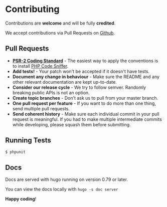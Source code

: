 # Contributing

Contributions are **welcome** and will be fully **credited**.

We accept contributions via Pull Requests on [Github](https://github.com/thephpleague/plates).

## Pull Requests

- **[PSR-2 Coding Standard](https://github.com/php-fig/fig-standards/blob/master/accepted/PSR-2-coding-style-guide.md)** - The easiest way to apply the conventions is to install [PHP Code Sniffer](http://pear.php.net/package/PHP_CodeSniffer).
- **Add tests!** - Your patch won't be accepted if it doesn't have tests.
- **Document any change in behaviour** - Make sure the README and any other relevant documentation are kept up-to-date.
- **Consider our release cycle** - We try to follow semver. Randomly breaking public APIs is not an option.
- **Create topic branches** - Don't ask us to pull from your master branch.
- **One pull request per feature** - If you want to do more than one thing, send multiple pull requests.
- **Send coherent history** - Make sure each individual commit in your pull request is meaningful. If you had to make multiple intermediate commits while developing, please squash them before submitting.

## Running Tests

``` bash
$ phpunit
```

## Docs

Docs are served with hugo running on version 0.79 or later.

You can view the docs locally with `hugo -s doc server`

**Happy coding**!